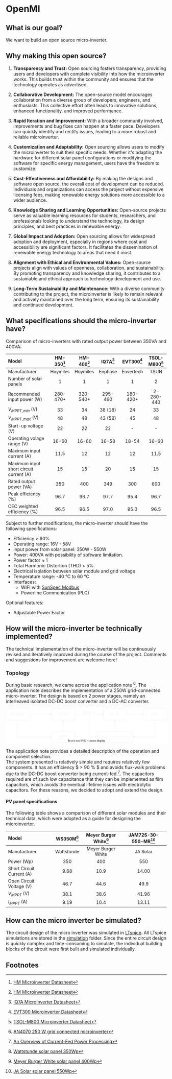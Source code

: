 # OpenMI

## What is our goal?

We want to build an open source micro-inverter.

## Why making this open source?

1. **Transparency and Trust:** Open sourcing fosters transparency, providing users and developers with complete visibility into how the microinverter works. This builds trust within the community and ensures that the technology operates as advertised.

2. **Collaborative Development:** The open-source model encourages collaboration from a diverse group of developers, engineers, and enthusiasts. This collective effort often leads to innovative solutions, enhanced functionality, and improved performance.

3. **Rapid Iteration and Improvement:** With a broader community involved, improvements and bug fixes can happen at a faster pace. Developers can quickly identify and rectify issues, leading to a more robust and reliable microinverter.

4. **Customization and Adaptability:** Open sourcing allows users to modify the microinverter to suit their specific needs. Whether it's adapting the hardware for different solar panel configurations or modifying the software for specific energy management, users have the freedom to customize.

5. **Cost-Effectiveness and Affordability:** By making the designs and software open source, the overall cost of development can be reduced. Individuals and organizations can access the project without expensive licensing fees, making renewable energy solutions more accessible to a wider audience.

6. **Knowledge Sharing and Learning Opportunities:** Open-source projects serve as valuable learning resources for students, researchers, and professionals looking to understand the technology, its design principles, and best practices in renewable energy.

7. **Global Impact and Adoption:** Open sourcing allows for widespread adoption and deployment, especially in regions where cost and accessibility are significant factors. It facilitates the dissemination of renewable energy technology to areas that need it most.

8. **Alignment with Ethical and Environmental Values:** Open-source projects align with values of openness, collaboration, and sustainability. By promoting transparency and knowledge sharing, it contributes to a sustainable and ethical approach to technology development and use.

9. **Long-Term Sustainability and Maintenance:** With a diverse community contributing to the project, the microinverter is likely to remain relevant and actively maintained over the long term, ensuring its sustainability and continued development.

## What specifications should the micro-inverter have?

Comparison of micro-inverters with rated output power between 350VA and 400VA:

| Model                                  | HM-350[^HM] | HM-400[^HM] | IQ7A[^IQ7A] |EVT300[^EVT300]|TSOL-M800[^TSOL] |
|:---------------------------------------|:-----------:|:-----------:|:-----------:|:-------------:|:---------------:|
| Manufacturer                           | Hoymiles    | Hoymiles    | Enphase     | Envertech     |    TSUN         |
| Number of solar panels                 | 1           | 1           | 1           | 1             | 2               |
| Recommended input power (W)            | 280-470+    | 320-540+    | 295-460     | 180-420+      |2 $\cdot$ 280-440|
| $V_{MPPT,min}$ (V)                     | 33          | 34          | 38 (18)     | 24            | 33              |
| $V_{MPPT,max}$ (V)                     | 48          | 48          | 43 (58)     | 45            | 48              |
| Start-up voltage (V)                   | 22          | 22          | 22          | -             | -               |
| Operating volage range (V)             | 16-60       | 16-60       | 16-58       | 18-54         | 16-60           |
| Maximum input current (A)              | 11.5        | 12          | 12          | 12            | 11.5            |
| Maximum input short circuit current (A)| 15          | 15          | 20          | 15            | 15              |
| Rated output power (VA)                | 350         | 400         | 349         | 300           | 600             |
| Peak efficiency (%)                    | 96.7        | 96.7        | 97.7        | 95.4          | 96.7            |
| CEC weighted efficiency (%)            | 96.5        | 96.5        | 97.0        | 95.0          | 96.5            |

Subject to further modifications, the micro-inverter should have the following specifications:
- Efficiency > 90%
- Operating range: 16V - 58V
- Input power from solar panel: 350W - 550W
- Power: 400VA with possibility of software limitation.
- Power factor ≈ 1
- Total Harmonic Distortion (THD) < 5%.
- Electrical isolation between solar module and grid voltage
- Temperature range: -40 °C to 60 °C
- Interfaces:
  - WIFI with [SunSpec Modbus](https://sunspec.org/sunspec-modbus-specifications/)
  - Powerline Communication (PLC)

Optional features:
- Adjustable Power Factor

## How will the micro-inverter be technically implemented?

The technical implementation of the micro-inverter will be continuously revised and iteratively improved during the course of the project. Comments and suggestions for improvement are welcome here!

### Topology

During basic research, we came across the application note [^AN4070]. The application note describes the implementation of a 250W grid-connected micro-inverter. The design is based on 2 power stages, namely an interleaved isolated DC-DC boost converter and a DC-AC converter.

![Block Scheme](docs/block-scheme.drawio.svg)  

The application note provides a detailed description of the operation and component selection.  
The system presented is relatively simple and requires relatively few components. It has an efficiency $ > 90 \% $ and avoids flux-walk problems due to the DC-DC boost converter being current-fed [^MAGNA]. The capacitors required are of such low capacitance that they can be implemented as film capacitors, which avoids the eventual lifetime issues with electrolytic capacitors.
For these reasons, we decided to adopt and extend the design.

#### PV panel specifications

The following table shows a comparison of different solar modules and their technical data, which were adopted as a guide for designing the microinverter.

| Model                        | WS350M[^WS350M]| Meyer Burger White[^MB]| JAM72S-30-550-MR[^JA] |
|:-----------------------------|:--------------:|:----------------------:|:---------------------:|
| Manufacturer                 | Wattstunde     | Meyer Burger White     | JA Solar              |
| Power (Wp)                   | 350            | 400                    | 550                   |
| Short Circuit Current (A)    | 9.68           | 10.9                   | 14.00                 |
| Open Circuit Voltage (V)     | 46.7           | 44.6                   | 49.9                  |
| $V_{MPPT}$ (V)               | 38.1           | 38.6                   | 41.96                 |
| $I_{MPPT}$ (A)               | 9.19           | 10.4                   | 13.11                 |

## How can the micro inverter be simulated?

The circuit design of the micro inverter was simulated in [LTspice](https://www.analog.com/en/design-center/design-tools-and-calculators/ltspice-simulator.html). All LTspice simulations are stored in the [simulation](simulation) folder.
Since the entire circuit design is quickly complex and time-consuming to simulate, the individual building blocks of the circuit were first built and simulated individually.


## Footnotes

[^HM]: [HM Microinverter Datasheet](https://www.hoymiles.com/wp-content/uploads/downloadupload/Datasheet_HM-300-350-400_AP_EN_V202206.pdf)

[^IQ7A]: [IQ7A Microinverter Datasheet](https://enphase.com/download/iq7a-microinverter-data-sheet)

[^EVT300]: [EVT300 Microinverter Datasheet](https://envertec.com/wp-content/uploads/2022/11/EVT300_Datasheet.pdf)

[^TSOL]: [TSOL-M800 Microinverter Datasheet](https://www.ecoheroes.shop/media/pdf/c9/f6/5b/Datenblatt_Mikrowechselrichter_TSUN_M800_EN.pdf)

[^AN4070]: [AN4070 250 W grid connected microinverter](https://www.st.com/resource/en/application_note/dm00050692-250-w-grid-connected-microinverter-stmicroelectronics.pdf)

[^WS350M]: [Wattstunde solar panel 350Wp](https://solarkontor.de/mediafiles/PDF/Solarmodule/Wattstunde/M-Reihe/Datenblatt%20M%20%20v0123.pdf)

[^MB]: [Meyer Burger White solar panel 400Wp](https://www.meyerburger.com/fileadmin/user_upload/PDFs/Produktdatenblaetter/DE/DS_Meyer_Burger_White_de.pdf)

[^JA]: [JA Solar solar panel 550Wp](https://www.jasolar.com/uploadfile/2022/1122/20221122050252648.pdf)

[^MAGNA]: [An Overview of Current-Fed Power Processing](https://magna-power.com/learn/white-paper/current-fed-power-processing)
